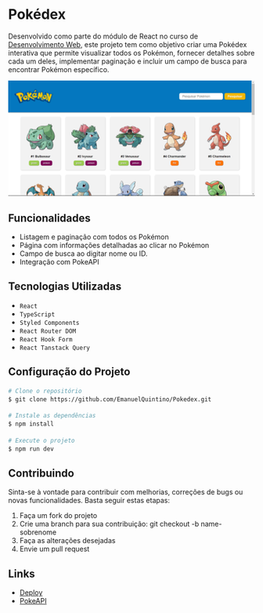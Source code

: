 # Pokédex

Desenvolvido como parte do módulo de React no curso de [Desenvolvimento Web](https://emanuelquintino.github.io/Page-WDC/),
este projeto tem como objetivo criar uma Pokédex interativa que permite visualizar todos os Pokémon, fornecer detalhes sobre cada um deles, implementar paginação e incluir um campo de busca para encontrar Pokémon específico.

![home-layout](./src/assets/home-layout.png)

## Funcionalidades

- Listagem e paginação com todos os Pokémon
- Página com informações detalhadas ao clicar no Pokémon
- Campo de busca ao digitar nome ou ID.
- Integração com PokeAPI

## Tecnologias Utilizadas

- `React`
- `TypeScript`
- `Styled Components`
- `React Router DOM`
- `React Hook Form`
- `React Tanstack Query`

## Configuração do Projeto

```bash
# Clone o repositório
$ git clone https://github.com/EmanuelQuintino/Pokedex.git

# Instale as dependências
$ npm install

# Execute o projeto
$ npm run dev
```

## Contribuindo

Sinta-se à vontade para contribuir com melhorias, correções de bugs ou novas funcionalidades. Basta seguir estas etapas:

1. Faça um fork do projeto
2. Crie uma branch para sua contribuição: git checkout -b name-sobrenome
3. Faça as alterações desejadas
4. Envie um pull request

## Links

- [Deploy](https://pokedex-mauve-tau.vercel.app/)
- [PokeAPI](https://pokeapi.co/)
